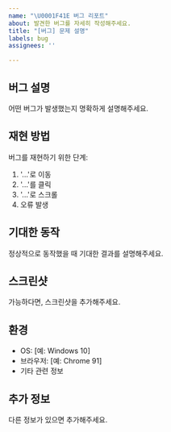 ```yaml
---
name: "\U0001F41E 버그 리포트"
about: 발견한 버그를 자세히 작성해주세요.
title: "[버그] 문제 설명"
labels: bug
assignees: ''

---
```


## 버그 설명

어떤 버그가 발생했는지 명확하게 설명해주세요.

## 재현 방법

버그를 재현하기 위한 단계:

1. '...'로 이동
2. '...'를 클릭
3. '...'로 스크롤
4. 오류 발생

## 기대한 동작

정상적으로 동작했을 때 기대한 결과를 설명해주세요.

## 스크린샷

가능하다면, 스크린샷을 추가해주세요.

## 환경

- OS: [예: Windows 10]
- 브라우저: [예: Chrome 91]
- 기타 관련 정보

## 추가 정보

다른 정보가 있으면 추가해주세요.
